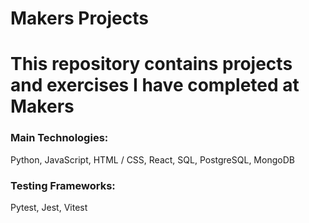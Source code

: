 <h1>Makers Projects</h1>

<h1>This repository contains projects and exercises I have completed at Makers</h1>

<h3>Main Technologies:</h3>

<p>Python, JavaScript, HTML / CSS, React, SQL, PostgreSQL, MongoDB</p>

<h3>Testing Frameworks:</h3>
<p>Pytest, Jest, Vitest</p>
